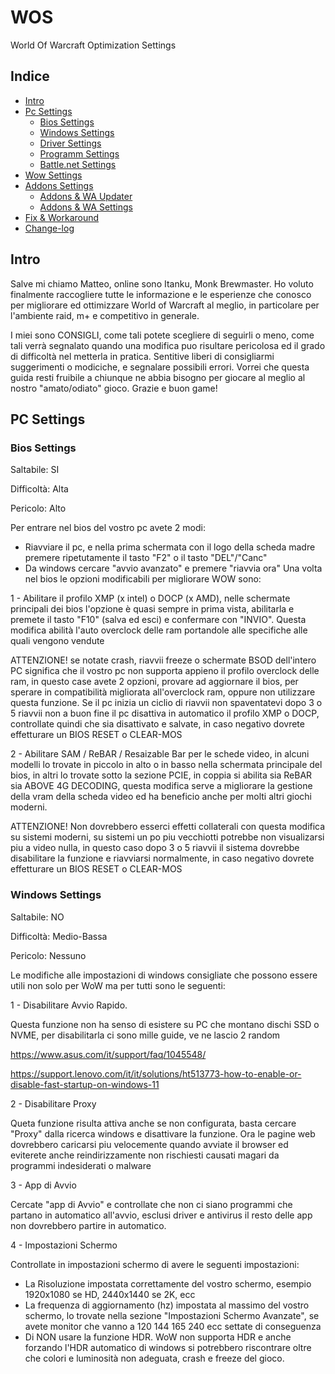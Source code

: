 # WOS
World Of Warcraft Optimization Settings
## Indice
- [Intro](#intro)
- [Pc Settings](#pc-settings)
  - [Bios Settings](#bios-settings)
  - [Windows Settings](#windows-settings)
  - [Driver Settings](#driver-settings)
  - [Programm Settings](#programm-settings)
  - [Battle.net Settings](#bnet-settings)
- [Wow Settings](#wow-settings)
- [Addons Settings](#addons-settings)
  - [Addons & WA Updater](#wowup-wago)
  - [Addons & WA Settings](#addons-wa-settings)
- [Fix & Workaround](#fix-workaround)
- [Change-log](#change-log)

## Intro
Salve mi chiamo Matteo, online sono Itanku, Monk Brewmaster. Ho voluto finalmente raccogliere tutte le informazione e le esperienze che conosco per migliorare ed ottimizzare World of Warcraft al meglio, in particolare per l'ambiente raid, m+ e competitivo in generale.

I miei sono CONSIGLI, come tali potete scegliere di seguirli o meno, come tali verrà segnalato quando una modifica puo risultare pericolosa ed il grado di difficoltà nel metterla in pratica.
Sentitive liberi di consigliarmi suggerimenti o modiciche, e segnalare possibili errori. Vorrei che questa guida resti fruibile a chiunque ne abbia bisogno per giocare al meglio al nostro "amato/odiato" gioco.
Grazie e buon game!

## PC Settings
### Bios Settings
Saltabile: SI 

Difficoltà: Alta 

Pericolo: Alto

Per entrare nel bios del vostro pc avete 2 modi:
- Riavviare il pc, e nella prima schermata con il logo della scheda madre premere ripetutamente il tasto "F2" o il tasto "DEL"/"Canc"
- Da windows cercare "avvio avanzato" e premere "riavvia ora"
Una volta nel bios le opzioni modificabili per migliorare WOW sono:

1 - Abilitare il profilo XMP (x intel) o DOCP (x AMD), nelle schermate principali dei bios l'opzione è quasi sempre in prima vista, abilitarla e premete il tasto "F10" (salva ed esci) e confermare con "INVIO". Questa modifica abilità l'auto overclock delle ram portandole alle specifiche alle quali vengono vendute 

  ATTENZIONE! se notate crash, riavvii freeze o schermate BSOD dell'intero PC significa che il vostro pc non supporta appieno il profilo overclock delle ram, in questo case avete 2 opzioni, provare ad aggiornare il bios, per sperare in compatibilità migliorata all'overclock ram, oppure non utilizzare questa funzione. Se il pc inizia un ciclio di riavvii non spaventatevi dopo 3 o 5 riavvii non a buon fine il pc disattiva in automatico il profilo XMP o DOCP, controllate quindi che sia disattivato e salvate, in caso negativo dovrete effetturare un BIOS RESET o CLEAR-MOS

2 - Abilitare SAM / ReBAR / Resaizable Bar per le schede video, in alcuni modelli lo trovate in piccolo in alto o in basso nella schermata principale del bios, in altri lo trovate sotto la sezione PCIE, in coppia si abilita sia ReBAR sia ABOVE 4G DECODING, questa modifica serve a migliorare la gestione della vram della scheda video ed ha beneficio anche per molti altri giochi moderni.

  ATTENZIONE! Non dovrebbero esserci effetti collaterali con questa modifica su sistemi moderni, su sistemi un po piu vecchiotti potrebbe non visualizarsi piu a video nulla, in questo caso dopo 3 o 5 riavvii il sistema dovrebbe disabilitare la funzione e riavviarsi normalmente, in caso negativo dovrete effetturare un BIOS RESET o CLEAR-MOS

### Windows Settings
Saltabile: NO

Difficoltà: Medio-Bassa

Pericolo: Nessuno

Le modifiche alle impostazioni di windows consigliate che possono essere utili non solo per WoW ma per tutti sono le seguenti:

1 - Disabilitare Avvio Rapido.

Questa funzione non ha senso di esistere su PC che montano dischi SSD o NVME, per disabilitarla ci sono mille guide, ve ne lascio 2 random

https://www.asus.com/it/support/faq/1045548/

https://support.lenovo.com/it/it/solutions/ht513773-how-to-enable-or-disable-fast-startup-on-windows-11

2 - Disabilitare Proxy

Queta funzione risulta attiva anche se non configurata, basta cercare "Proxy" dalla ricerca windows e disattivare la funzione. Ora le pagine web dovrebbero caricarsi piu velocemente quando avviate il browser ed eviterete anche reindirizzamente non rischiesti causati magari da programmi indesiderati o malware

3 - App di Avvio

Cercate "app di Avvio" e controllate che non ci siano programmi che partano in automatico all'avvio, esclusi driver e antivirus il resto delle app non dovrebbero partire in automatico.

4 - Impostazioni Schermo

Controllate in impostazioni schermo di avere le seguenti impostazioni:

  - La Risoluzione impostata correttamente del vostro schermo, esempio 1920x1080 se HD, 2440x1440 se 2K, ecc
  - La frequenza di aggiornamento (hz) impostata al massimo del vostro schermo, lo trovate nella sezione "Impostazioni Schermo Avanzate", se avete monitor che vanno a 120 144 165 240 ecc settate di conseguenza
  - Di NON usare la funzione HDR. WoW non supporta HDR e anche forzando l'HDR automatico di windows si potrebbero riscontrare oltre che colori e luminosità non adeguata, crash e freeze del gioco.

